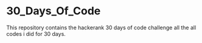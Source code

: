 # 30_Days_Of_Code
This repository contains the hackerank 30 days of code challenge all the all codes i did for 30 days.
